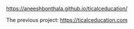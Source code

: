 https://aneeshbonthala.github.io/ticalceducation/

The previous project: https://ticalceducation.com
